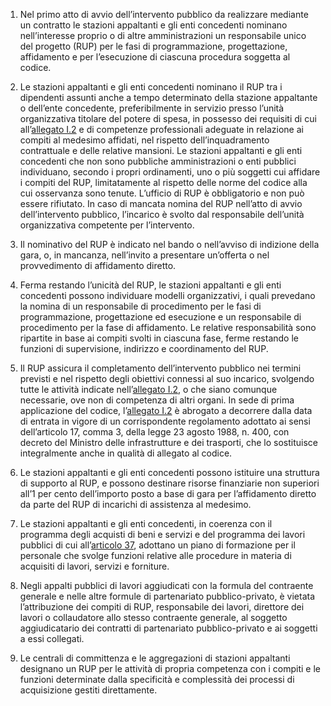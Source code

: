 1. Nel primo atto di avvio dell’intervento pubblico da realizzare mediante un contratto le stazioni appaltanti e gli enti concedenti nominano nell’interesse proprio o di altre amministrazioni un responsabile unico del progetto (RUP) per le fasi di programmazione, progettazione, affidamento e per l’esecuzione di ciascuna procedura soggetta al codice.

2. Le stazioni appaltanti e gli enti concedenti nominano il RUP tra i dipendenti assunti anche a tempo determinato della stazione appaltante o dell’ente concedente, preferibilmente in servizio presso l’unità organizzativa titolare del potere di spesa, in possesso dei requisiti di cui all’[allegato I.2](/section/attachment-1-2/1) e di competenze professionali adeguate in relazione ai compiti al medesimo affidati, nel rispetto dell’inquadramento contrattuale e delle relative mansioni. Le stazioni appaltanti e gli enti concedenti che non sono pubbliche amministrazioni o enti pubblici individuano, secondo i propri ordinamenti, uno o più soggetti cui affidare i compiti del RUP, limitatamente al rispetto delle norme del codice alla cui osservanza sono tenute. L’ufficio di RUP è obbligatorio e non può essere rifiutato. In caso di mancata nomina del RUP nell’atto di avvio dell’intervento pubblico, l’incarico è svolto dal responsabile dell’unità organizzativa competente per l’intervento.

3. Il nominativo del RUP è indicato nel bando o nell’avviso di indizione della gara, o, in mancanza, nell’invito a presentare un’offerta o nel provvedimento di affidamento diretto.

4. Ferma restando l’unicità del RUP, le stazioni appaltanti e gli enti concedenti possono individuare modelli organizzativi, i quali prevedano la nomina di un responsabile di procedimento per le fasi di programmazione, progettazione ed esecuzione e un responsabile di procedimento per la fase di affidamento. Le relative responsabilità sono ripartite in base ai compiti svolti in ciascuna fase, ferme restando le funzioni di supervisione, indirizzo e coordinamento del RUP.

5. Il RUP assicura il completamento dell’intervento pubblico nei termini previsti e nel rispetto degli obiettivi connessi al suo incarico, svolgendo tutte le attività indicate nell’[allegato I.2](/section/attachment-1-2/1), o che siano comunque necessarie, ove non di competenza di altri organi. In sede di prima applicazione del codice, l’[allegato I.2](/section/attachment-1-2/1) è abrogato a decorrere dalla data di entrata in vigore di un corrispondente regolamento adottato ai sensi dell’articolo 17, comma 3, della legge 23 agosto 1988, n. 400, con decreto del Ministro delle infrastrutture e dei trasporti, che lo sostituisce integralmente anche in qualità di allegato al codice.

6. Le stazioni appaltanti e gli enti concedenti possono istituire una struttura di supporto al RUP, e possono destinare risorse finanziarie non superiori all’1 per cento dell’importo posto a base di gara per l’affidamento diretto da parte del RUP di incarichi di assistenza al medesimo.

7. Le stazioni appaltanti e gli enti concedenti, in coerenza con il programma degli acquisti di beni e servizi e del programma dei lavori pubblici di cui all’[articolo 37](/articolo-37/1), adottano un piano di formazione per il personale che svolge funzioni relative alle procedure in materia di acquisiti di lavori, servizi e forniture.

8. Negli appalti pubblici di lavori aggiudicati con la formula del contraente generale e nelle altre formule di partenariato pubblico-privato, è vietata l’attribuzione dei compiti di RUP, responsabile dei lavori, direttore dei lavori o collaudatore allo stesso contraente generale, al soggetto aggiudicatario dei contratti di partenariato pubblico-privato e ai soggetti a essi collegati.

9. Le centrali di committenza e le aggregazioni di stazioni appaltanti designano un RUP per le attività di propria competenza con i compiti e le funzioni determinate dalla specificità e complessità dei processi di acquisizione gestiti direttamente.
